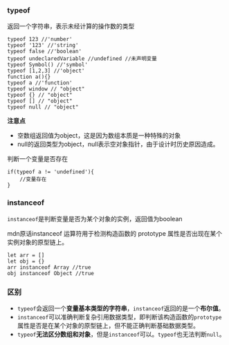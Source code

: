 ### typeof

返回一个字符串，表示未经计算的操作数的类型

```
typeof 123 //'number'
typeof '123' //'string'
typeof false //'boolean'
typeof undeclaredVariable //undefined //未声明变量
typeof Symbol() //'symbol'
typeof [1,2,3] //'object'
function a(){}
typeof a //'function'
typeof window // "object"
typeof {} // "object"
typeof [] // "object"
typeof null // "object"
```
**注意点**

* 空数组返回值为object，这是因为数组本质是一种特殊的对象
* null的返回类型为object，null表示空对象指针，由于设计时历史原因造成。

判断一个变量是否存在

```
if(typeof a != 'undefined'){
	//变量存在
}
```
### instanceof

`instanceof`是判断变量是否为某个对象的实例，返回值为boolean

mdn原话instanceof 运算符用于检测构造函数的 prototype 属性是否出现在某个实例对象的原型链上。

```
let arr = []
let obj = {}
arr instanceof Array //true
obj instanceof Object //true
```
### 区别

* `typeof`会返回一个**变量基本类型的字符串**，`instanceof`返回的是一个**布尔值**。
* `instanceof`可以准确判断复杂引用数据类型，即判断该构造函数的`prototype`属性是否是在某个对象的原型链上，但不能正确判断基础数据类型。
* `typeof`**无法区分数组和对象**，但是`instanceof`可以。`typeof`也无法判断`null`。

